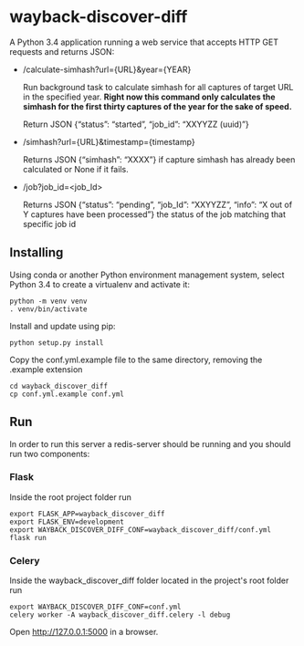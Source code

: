 # wayback-discover-diff

A Python 3.4 application running a web service that accepts HTTP GET requests and returns JSON:

- /calculate-simhash?url={URL}&year={YEAR}

  Run background task to calculate simhash for all captures of target URL in the specified year. **Right now this command only calculates the simhash for the first thirty captures of the year for the sake of speed.** 

  Return JSON {“status”: “started”, “job_id”: “XXYYZZ (uuid)”}

- /simhash?url={URL}&timestamp={timestamp}
  
  Returns JSON {“simhash”: “XXXX”} if capture simhash has already been calculated or None if it fails.
  
- /job?job_id=<job_Id>
  
  Returns JSON {“status”: “pending”, “job_Id”: “XXYYZZ”, “info”: “X out of Y captures have been processed”} the status of the job matching that specific job id
  
## Installing

Using conda or another Python environment management system, select Python 3.4 to create a virtualenv and activate it:
```Shell
python -m venv venv
. venv/bin/activate
```

Install and update using pip:
```Shell
python setup.py install
```
Copy the conf.yml.example file to the same directory, removing the .example extension

```
cd wayback_discover_diff
cp conf.yml.example conf.yml
```
## Run
In order to run this server a redis-server should be running and you should run two components:

### Flask
Inside the root project folder run

```
export FLASK_APP=wayback_discover_diff
export FLASK_ENV=development
export WAYBACK_DISCOVER_DIFF_CONF=wayback_discover_diff/conf.yml
flask run
```

### Celery
Inside the wayback_discover_diff folder located in the project's root folder run 

```
export WAYBACK_DISCOVER_DIFF_CONF=conf.yml
celery worker -A wayback_discover_diff.celery -l debug
```

Open http://127.0.0.1:5000 in a browser.
